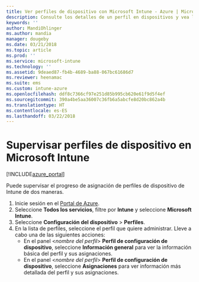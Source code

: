 ```yaml
---
title: Ver perfiles de dispositivo con Microsoft Intune - Azure | Microsoft Docs
description: Consulte los detalles de un perfil en dispositivos y vea los dispositivos que tienen perfiles de dispositivo de Microsoft Intune asignados o implementados.
keywords: ''
author: MandiOhlinger
ms.author: mandia
manager: dougeby
ms.date: 03/21/2018
ms.topic: article
ms.prod: ''
ms.service: microsoft-intune
ms.technology: ''
ms.assetid: 9deaed87-fb4b-4689-ba88-067bc61686d7
ms.reviewer: heenamac
ms.suite: ems
ms.custom: intune-azure
ms.openlocfilehash: ddf8c7366cf97e251d85b995cb620e61f9d5f4ef
ms.sourcegitcommit: 390a4be5aa36007c36fb6a5abcfe8d20bc862a4b
ms.translationtype: HT
ms.contentlocale: es-ES
ms.lasthandoff: 03/22/2018
---
```

# <a name="monitor-device-profiles-in-microsoft-intune"></a>Supervisar perfiles de dispositivo en Microsoft Intune

[!INCLUDE[azure_portal](./includes/azure_portal.md)]

Puede supervisar el progreso de asignación de perfiles de dispositivo de Intune de dos maneras.

1. Inicie sesión en el [Portal de Azure](https://portal.azure.com).
2. Seleccione **Todos los servicios**, filtre por **Intune** y seleccione **Microsoft Intune**.
3. Seleccione **Configuración del dispositivo** > **Perfiles**.
4. En la lista de perfiles, seleccione el perfil que quiere administrar. Lleve a cabo una de las siguientes acciones:
    - En el panel <*nombre del perfil*> **Perfil de configuración de dispositivo**, seleccione **Información general** para ver la información básica del perfil y sus asignaciones.
    - En el panel <*nombre del perfil*> **Perfil de configuración de dispositivo**, seleccione **Asignaciones** para ver información más detallada del perfil y sus asignaciones.

